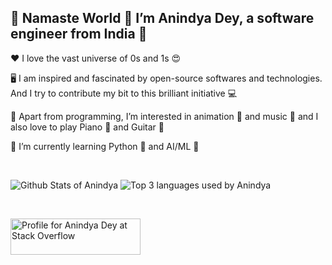 <!---
andys-github/andys-github is a ✨ special ✨ repository because its `README.md` (this file) appears on your GitHub profile.
You can click the Preview link to take a look at your changes.
--->

👋 Namaste World 🙏 I’m Anindya Dey, a software engineer from India 🙂 
---
❤️ I love the vast universe of 0s and 1s 😍

🖥️ I am inspired and fascinated by open-source softwares and technologies. And I try to contribute my bit to this brilliant initiative 💻

👀 Apart from programming, I’m interested in animation 🐼 and music 🎵 and I also love to play Piano 🎹 and Guitar 🎸

🌱 I’m currently learning Python 🐍 and AI/ML 🤖

<br />

<p>
  <img src="https://github-readme-stats.vercel.app/api?username=andys-github&show_icons=true&count_private=true&custom_title=My%20Github%20Stats&line_height=27&theme=radical" alt="Github Stats of Anindya" title="Github Stats of Anindya" />
  
  <img src="https://github-readme-stats.vercel.app/api/top-langs/?username=andys-github&langs_count=3&theme=radical" alt="Top 3 languages used by Anindya" title="Top 3 languages used by Anindya" />
</p>

<br />

<p>
  <a href="https://stackoverflow.com/users/13584363/anindya-dey">
    <img src="https://stackoverflow.com/users/flair/13584363.png?theme=dark" width="208" height="58" alt="Profile for Anindya Dey at Stack Overflow" title="Profile for Anindya at Stack Overflow" />
  </a>
</p>
